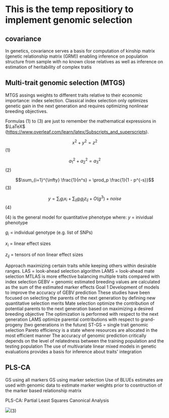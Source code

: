 # This is the temp repositiory to implement genomic selection #


## covariance ##

In genetics, covariance serves a basis for computation of kinship matrix (genetic relationship matrix (GRM)) enabling inference on population structure from sample with no known close relatives as well as inference on estimation of heritability of complex tratis

## Multi-trait genomic selection (MTGS) ##
MTGS assings weights to different traits relative to their economic importance: index selection. Classical index selection only optimizes genetic gain in the next generation and requires optimizing nonlinear breeding objectives.

Formulas (1) to (3) are just to remember the mathematical expressions in $\LaTeX$ (https://www.overleaf.com/learn/latex/Subscripts_and_superscripts).

$$x^2+y^2=z^2$$(1)

$$a_1^2 + a_2^2 = a_3^2$$(2)

$$\sum_{i=1}^{\infty} \frac{1}{n^s} = \prod_p \frac{1}{1 - p^{-s}}$$(3)

$$ y=\sum_{i}g_ix_i+\sum_{ij}g_ig_jz_{ij}+O(g^3)+noise$$(4)

(4) is the general model for quantitative phenotype where:
$y$ = inividual phenotype

$g_i$ = individual genotype (e.g. list of SNPs)

$x_i$ = linear effect sizes

$z_{ij}$ = tensors of non linear effect sizes 

Approach maximizing certain traits while keeping others within desirable ranges.
LAS = look-ahead selection algorithm
LAMS = look-ahead mate selection 
MTLAS is more effective balancing multiple traits compared with index selection
GEBV = genomic estimated breeding values are calculated as the sum of the estimated marker effects
Goal 1
Development of models to improve the accuracy of GEBV prediction
These studies have been focused on selecting the parents of the next generation by defining new quantitative selection merits
Mate selection optimize the contribution of potential parents to the next generation based on maximizing a desired breeding objective
The optimization is performed with respect to the next generation
LAMS optimize parental contributions with respect to grand-progeny (two generations in the future)
ST-GS = single trait genomic selection
Pareto efficiency is a state where resources are allocated in the most efficient manner
The accuracy of genomic prediction critically depends on the level of relatedness between the training population and the testing population
The use of multivariate linear mixed models in genetic evaluations provides a basis for inference about traits' integration
 
## PLS-CA ##

GS using all markers
GS using marker selection
Use of BLUEs estimates are used with genomic data to estimate marker weights prior to cosntruction of the marker based relationship matrix

PLS-CA: Partial Least Squares Canonical Analysis

<img src="https://render.githubusercontent.com/render/math?math=\sum_{i=1}^{\infty} \frac{1}{n^s} = \prod_p \frac{1}{1 - p^{-s}}">(3)

